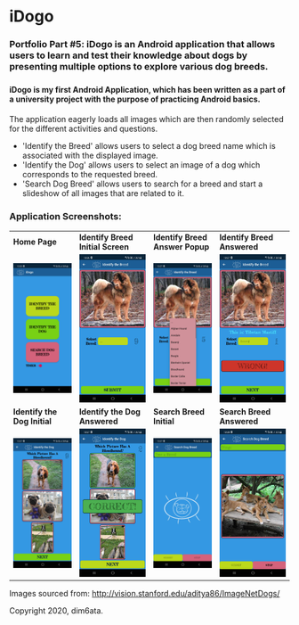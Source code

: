 # iDogo
### Portfolio Part #5: iDogo is an Android application that allows users to learn and test their knowledge about dogs by presenting multiple options to explore various dog breeds. 
###

#### iDogo is my first Android Application, which has been written as a part of a university project with the purpose of practicing Android basics. 

The application eagerly loads all images which are then randomly selected for the different activities and questions. 
- 'Identify the Breed' allows users to select a dog breed name which is associated with the displayed image. 
- 'Identify the Dog' allows users to select an image of a dog which corresponds to the requested breed. 
- 'Search Dog Breed' allows users to search for a breed and start a slideshow of all images that are related to it. 


### Application Screenshots: 

<table>

<tr>
<td>
<b>Home Page</b>
</td>
<td>
<b>Identify Breed Initial Screen</b>
</td>
<td>
<b>Identify Breed Answer Popup</b>
</td>
<td>
<b>Identify Breed Answered</b>
</td>

</tr>


<tr>
<td>
<img src="https://github.com/dim6ata/iDogo/blob/master/app/src/main/res/drawable/a_home_page.jpg" />
</td>
<td>
<img src="https://github.com/dim6ata/iDogo/blob/master/app/src/main/res/drawable/a_identify_breed_1.jpg"  />
</td>
<td>
<img src="https://github.com/dim6ata/iDogo/blob/master/app/src/main/res/drawable/a_identify_breed_2.jpg"  />
</td>
<td>
<img src="https://github.com/dim6ata/iDogo/blob/master/app/src/main/res/drawable/a_identify_breed_3.jpg" />
</td>

</tr>

<tr>
<td>
<b>Identify the Dog Initial</b>
</td>
<td>
<b>Identify the Dog Answered</b>
</td>
<td>
<b>Search Breed Initial</b>
</td>
<td>
<b>Search Breed Answered</b>
</td>

</tr>


<tr>
<td>
<img src="https://github.com/dim6ata/iDogo/blob/master/app/src/main/res/drawable/a_identify_dog_1.jpg" />
</td>
<td>
<img src="https://github.com/dim6ata/iDogo/blob/master/app/src/main/res/drawable/a_identify_dog_2.jpg"  />
</td>
<td>
<img src="https://github.com/dim6ata/iDogo/blob/master/app/src/main/res/drawable/a_search_dog_1.jpg"  />
</td>
<td>
<img src="https://github.com/dim6ata/iDogo/blob/master/app/src/main/res/drawable/a_search_dog_3.jpg" />
</td>

</tr>

</table>


Images sourced from: http://vision.stanford.edu/aditya86/ImageNetDogs/ 

Copyright 2020, dim6ata.
